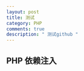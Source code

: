 ```yaml
---
layout: post
title: 测试
category: PHP
comments: true
description: " 测试github "
---
```


## PHP 依赖注入




